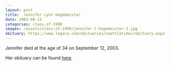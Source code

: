 ```yaml
---
layout: post
title:  Jennifer Lynn Hagemeister
date: 2003-09-12
categories: class-of-1990
images: /assets/class-of-1990/jennifer-l-hagemeister-1.jpg
obituary: https://www.legacy.com/obituaries/seattletimes/obituary.aspx?n=Jennifer-Hagemeister&pid=1424975
---
```

Jennifer died at the age of 34 on September 12, 2003.

Her obituary can be found [here](https://www.legacy.com/obituaries/seattletimes/obituary.aspx?n=Jennifer-Hagemeister&pid=1424975).
